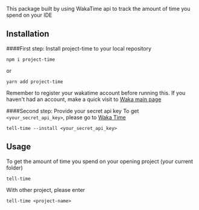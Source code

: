 This package built by using WakaTime api to track the amount of time you spend on your IDE

## Installation
####First step: Install project-time to your local repository
```
npm i project-time
```
or
```
yarn add project-time
```
Remember to register your wakatime account before running this. If you haven't had an account, make a quick visit to [Waka main page](https://wakatime.com/)


####Second step: Provide your secret api key 
To get `<your_secret_api_key>`, please go to [Waka Time](https://wakatime.com/settings/account)
```
tell-time --install <your_secret_api_key>
```

## Usage
To get the amount of time you spend on your opening project (your current folder)
```
tell-time
```

With other project, please enter
```
tell-time <project-name>
```
